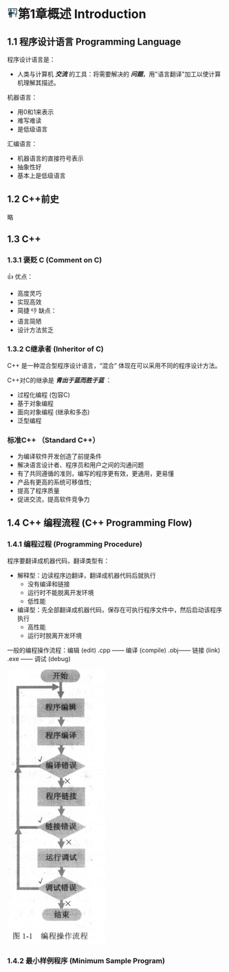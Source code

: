 # <img src="./../img/介绍.png" width="25px" height="25px"></img>第1章概述 Introduction

## 1.1 程序设计语言 Programming Language
程序设计语言是：
  * 人类与计算机 ***交流*** 的工具：将需要解决的 ***问题***，用"语言翻译"加工以使计算机理解其描述。

机器语言：
  * 用0和1来表示
  * 难写难读
  * 是低级语言

汇编语言：
  * 机器语言的直接符号表示
  * 抽象性好
  * 基本上是低级语言

## 1.2 C++前史
略

## 1.3 C++

### 1.3.1 褒贬 C (Comment on C)
:thumbsup: 优点：
  * 高度灵巧
  * 实现高效
  * 简捷
:-1: 缺点：
  * 语言简陋
  * 设计方法贫乏

### 1.3.2 C继承者 (Inheritor of C)

C++ 是一种混合型程序设计语言，“混合” 体现在可以采用不同的程序设计方法。

C++对C的继承是 ***青出于蓝而胜于蓝*** ：
  * 过程化编程 (包容C)
  * 基于对象编程
  * 面向对象编程 (继承和多态)
  * 泛型编程

### 标准C++ （Standard C++）
  * 为编译软件开发创造了前提条件
  * 解决语言设计者、程序员和用户之间的沟通问题
  * 有了共同遵循的准则，编写的程序更有效，更通用，更易懂
  * 产品有更高的系统可移值性;
  * 提高了程序质量
  * 促进交流，提高软件竞争力

## 1.4 C++ 编程流程 (C++ Programming Flow)

### 1.4.1 编程过程 (Programming Procedure)

程序要翻译成机器代码，翻译类型有：
  * 解释型：边读程序边翻译，翻译成机器代码后就执行
    * 没有编译和链接
    * 运行时不能脱离开发环境
    * 低性能
  * 编译型：先全部翻译成机器代码，保存在可执行程序文件中，然后启动该程序执行
    * 高性能
    * 运行时脱离开发环境

一般的编程操作流程：编辑 (edit) .cpp —— 编译 (compile) .obj—— 链接 (link) .exe —— 调试 (debug)

<img src="./../img/编程操作流程.png">

### 1.4.2 最小样例程序 (Minimum Sample Program)




